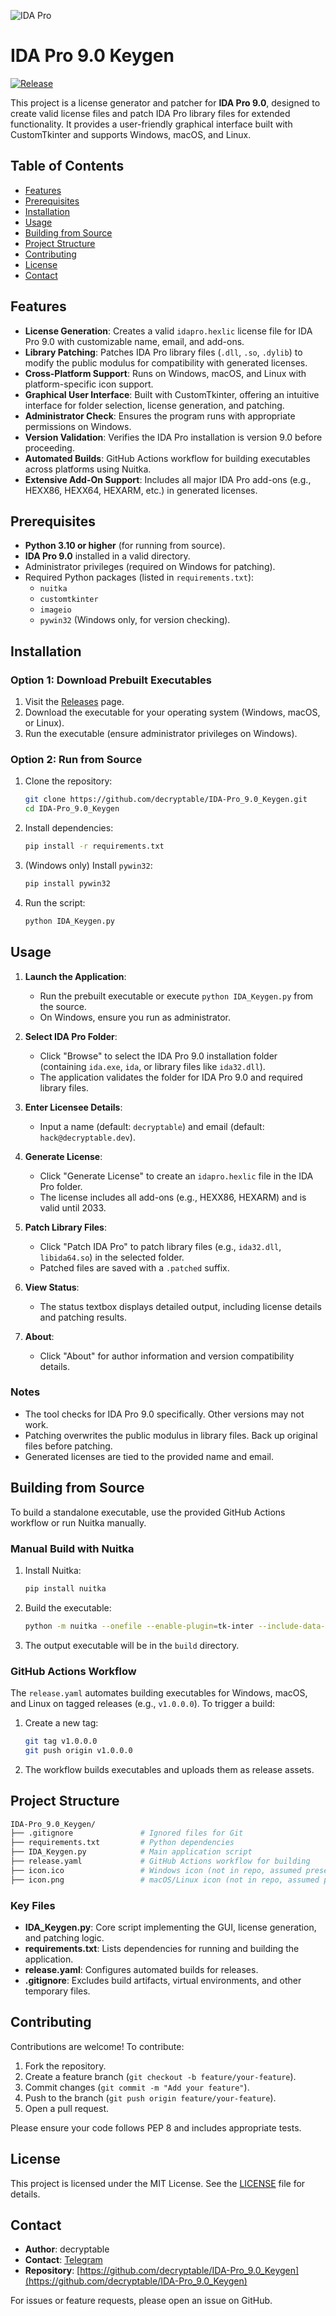 ![IDA Pro](./images/Hero-ida-pro.png)

# IDA Pro 9.0 Keygen

[![Release](https://img.shields.io/github/v/release/decryptable/IDA-Pro_9.0_Keygen)](https://github.com/decryptable/IDA-Pro_9.0_Keygen/releases)

This project is a license generator and patcher for **IDA Pro 9.0**, designed to create valid license files and patch IDA Pro library files for extended functionality. It provides a user-friendly graphical interface built with CustomTkinter and supports Windows, macOS, and Linux.

## Table of Contents

- [Features](#features)
- [Prerequisites](#prerequisites)
- [Installation](#installation)
- [Usage](#usage)
- [Building from Source](#building-from-source)
- [Project Structure](#project-structure)
- [Contributing](#contributing)
- [License](#license)
- [Contact](#contact)

## Features

- **License Generation**: Creates a valid `idapro.hexlic` license file for IDA Pro 9.0 with customizable name, email, and add-ons.
- **Library Patching**: Patches IDA Pro library files (`.dll`, `.so`, `.dylib`) to modify the public modulus for compatibility with generated licenses.
- **Cross-Platform Support**: Runs on Windows, macOS, and Linux with platform-specific icon support.
- **Graphical User Interface**: Built with CustomTkinter, offering an intuitive interface for folder selection, license generation, and patching.
- **Administrator Check**: Ensures the program runs with appropriate permissions on Windows.
- **Version Validation**: Verifies the IDA Pro installation is version 9.0 before proceeding.
- **Automated Builds**: GitHub Actions workflow for building executables across platforms using Nuitka.
- **Extensive Add-On Support**: Includes all major IDA Pro add-ons (e.g., HEXX86, HEXX64, HEXARM, etc.) in generated licenses.

## Prerequisites

- **Python 3.10 or higher** (for running from source).
- **IDA Pro 9.0** installed in a valid directory.
- Administrator privileges (required on Windows for patching).
- Required Python packages (listed in `requirements.txt`):
  - `nuitka`
  - `customtkinter`
  - `imageio`
  - `pywin32` (Windows only, for version checking).

## Installation

### Option 1: Download Prebuilt Executables

1. Visit the [Releases](https://github.com/decryptable/IDA-Pro_9.0_Keygen/releases) page.
2. Download the executable for your operating system (Windows, macOS, or Linux).
3. Run the executable (ensure administrator privileges on Windows).

### Option 2: Run from Source

1. Clone the repository:

   ```bash
   git clone https://github.com/decryptable/IDA-Pro_9.0_Keygen.git
   cd IDA-Pro_9.0_Keygen
   ```

2. Install dependencies:

   ```bash
   pip install -r requirements.txt
   ```

3. (Windows only) Install `pywin32`:

   ```bash
   pip install pywin32
   ```

4. Run the script:

   ```bash
   python IDA_Keygen.py
   ```

## Usage

1. **Launch the Application**:
   - Run the prebuilt executable or execute `python IDA_Keygen.py` from the source.
   - On Windows, ensure you run as administrator.

2. **Select IDA Pro Folder**:
   - Click "Browse" to select the IDA Pro 9.0 installation folder (containing `ida.exe`, `ida`, or library files like `ida32.dll`).
   - The application validates the folder for IDA Pro 9.0 and required library files.

3. **Enter Licensee Details**:
   - Input a name (default: `decryptable`) and email (default: `hack@decryptable.dev`).

4. **Generate License**:
   - Click "Generate License" to create an `idapro.hexlic` file in the IDA Pro folder.
   - The license includes all add-ons (e.g., HEXX86, HEXARM) and is valid until 2033.

5. **Patch Library Files**:
   - Click "Patch IDA Pro" to patch library files (e.g., `ida32.dll`, `libida64.so`) in the selected folder.
   - Patched files are saved with a `.patched` suffix.

6. **View Status**:
   - The status textbox displays detailed output, including license details and patching results.

7. **About**:
   - Click "About" for author information and version compatibility details.

### Notes

- The tool checks for IDA Pro 9.0 specifically. Other versions may not work.
- Patching overwrites the public modulus in library files. Back up original files before patching.
- Generated licenses are tied to the provided name and email.

## Building from Source

To build a standalone executable, use the provided GitHub Actions workflow or run Nuitka manually.

### Manual Build with Nuitka

1. Install Nuitka:

   ```bash
   pip install nuitka
   ```

2. Build the executable:

   ```bash
   python -m nuitka --onefile --enable-plugin=tk-inter --include-data-file=icon.ico=./icon.ico --include-data-file=icon.png=./icon.png --product-name="IDA Keygen" --file-description="Keygen for IDA Pro" --copyright="decryptable" --company-name="decryptable" IDA_Keygen.py
   ```

3. The output executable will be in the `build` directory.

### GitHub Actions Workflow

The `release.yaml` automates building executables for Windows, macOS, and Linux on tagged releases (e.g., `v1.0.0.0`). To trigger a build:

1. Create a new tag:

   ```bash
   git tag v1.0.0.0
   git push origin v1.0.0.0
   ```

2. The workflow builds executables and uploads them as release assets.

## Project Structure

```bash
IDA-Pro_9.0_Keygen/
├── .gitignore               # Ignored files for Git
├── requirements.txt         # Python dependencies
├── IDA_Keygen.py            # Main application script
├── release.yaml             # GitHub Actions workflow for building
├── icon.ico                 # Windows icon (not in repo, assumed present)
├── icon.png                 # macOS/Linux icon (not in repo, assumed present)
```

### Key Files

- **IDA_Keygen.py**: Core script implementing the GUI, license generation, and patching logic.
- **requirements.txt**: Lists dependencies for running and building the application.
- **release.yaml**: Configures automated builds for releases.
- **.gitignore**: Excludes build artifacts, virtual environments, and other temporary files.

## Contributing

Contributions are welcome! To contribute:

1. Fork the repository.
2. Create a feature branch (`git checkout -b feature/your-feature`).
3. Commit changes (`git commit -m "Add your feature"`).
4. Push to the branch (`git push origin feature/your-feature`).
5. Open a pull request.

Please ensure your code follows PEP 8 and includes appropriate tests.

## License

This project is licensed under the MIT License. See the [LICENSE](LICENSE) file for details.

## Contact

- **Author**: decryptable
- **Contact**: [Telegram](https://t.me/nolan1337)
- **Repository**: [https://github.com/decryptable/IDA-Pro_9.0_Keygen](https://github.com/decryptable/IDA-Pro_9.0_Keygen)

For issues or feature requests, please open an issue on GitHub.
